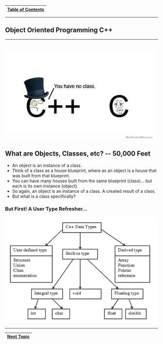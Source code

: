 |[Table of Contents](/00-Table-of-Contents.md)|
|---|

---

## Object Oriented Programming C++

---

# ![](/assets/c-plus-plus-like-a-sir.jpg)

## What are Objects, Classes, etc? -- 50,000 Feet

* An object is an instance of a class.
* Think of a class as a house blueprint, where as an object is a house that was built from that blueprint.
* You can have many houses built from the same blueprint \(class\)... but each is its own instance \(object\).
* So again, an object is an instance of a class. A created result of a class. 
* But what is a class specifically? 

### But First! A User Type Refresher...

![](/assets/datatypes.png)

---

|[Next Topic](/ch03_Object_Oriented_Programming/3.01_classes.md)|
|---|
